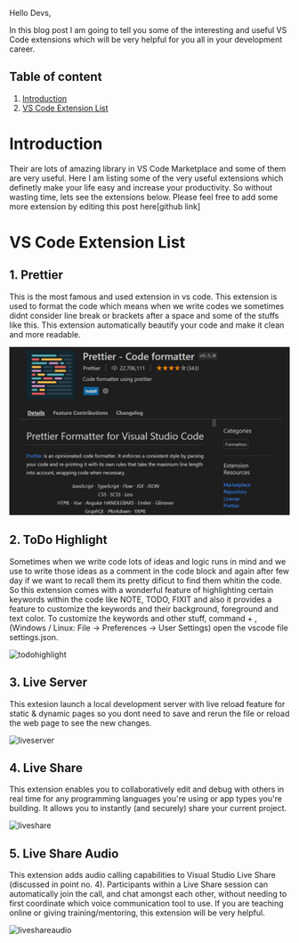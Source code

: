 Hello Devs,

In this blog post I am going to tell you some of the interesting and useful VS Code extensions which will be very helpful for you all in your development career.

## Table of content

1. [Introduction](#introduction)
2. [VS Code Extension List](#vscodeextensionlist)

# Introduction <a name="introduction"></a>

Their are lots of amazing library in VS Code Marketplace and some of them are very useful. Here I am listing some of the very useful extensions which definetly make your life easy and increase your productivity.
So without wasting time, lets see the extensions below.
Please feel free to add some more extension by editing this post here[github link]

# VS Code Extension List <a name="vscodeextensionlist"></a>

## 1. Prettier

This is the most famous and used extension in vs code.
This extension is used to format the code which means when we write codes we sometimes didnt consider line break or brackets after a space and some of the stuffs like this. This extension automatically beautify your code and make it clean and more readable.

![prettier](https://raw.githubusercontent.com/CapsCode-Website/blogfiles/master/general/useful-vs-code-extensions/prettier.JPG?raw=true)

## 2. ToDo Highlight

Sometimes when we write code lots of ideas and logic runs in mind and we use to write those ideas as a comment in the code block and again after few day if we want to recall them its pretty dificut to find them whitin the code.
So this extension comes with a wonderful feature of highlighting certain keywords within the code like NOTE, TODO, FIXIT and also it provides a feature to customize the keywords and their background, foreground and text color.
To customize the keywords and other stuff, command + , (Windows / Linux: File -> Preferences -> User Settings) open the vscode file settings.json.

![todohighlight](https://raw.githubusercontent.com/CapsCode-Website/blogfiles/master/general/useful-vs-code-extensions\todo_highlight.JPG?raw=true)

## 3. Live Server

This extesion launch a local development server with live reload feature for static & dynamic pages so you dont need to save and rerun the file or reload the web page to see the new changes.

![liveserver](https://raw.githubusercontent.com/CapsCode-Website/blogfiles/master/general/useful-vs-code-extensions\live_server.JPG?raw=true)

## 4. Live Share

This extension enables you to collaboratively edit and debug with others in real time for any programming languages you're using or app types you're building. It allows you to instantly (and securely) share your current project.

![liveshare](https://raw.githubusercontent.com/CapsCode-Website/blogfiles/master/general/useful-vs-code-extensions\live_share.JPG?raw=true)

## 5. Live Share Audio

This extension adds audio calling capabilities to Visual Studio Live Share (discussed in point no. 4).
Participants within a Live Share session can automatically join the call, and chat amongst each other, without needing to first coordinate which voice communication tool to use.
If you are teaching online or giving training/mentoring, this extension will be very helpful.

![liveshareaudio](https://raw.githubusercontent.com/CapsCode-Website/blogfiles/master/general/useful-vs-code-extensions\live_share_audio.JPG?raw=true)
